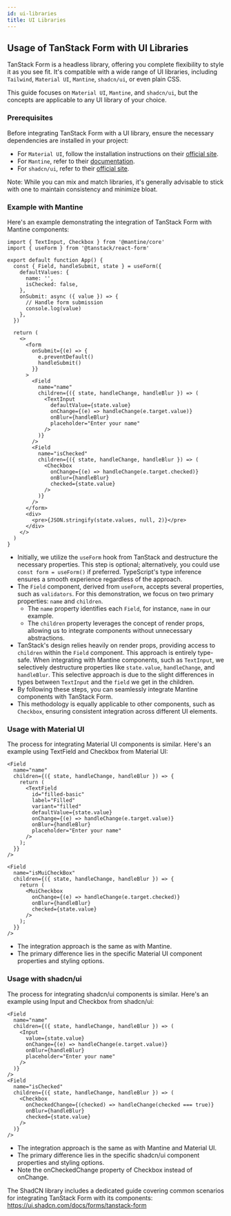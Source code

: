 ```yaml
---
id: ui-libraries
title: UI Libraries
---
```


## Usage of TanStack Form with UI Libraries

TanStack Form is a headless library, offering you complete flexibility to style it as you see fit. It's compatible with a wide range of UI libraries, including `Tailwind`, `Material UI`, `Mantine`, `shadcn/ui`, or even plain CSS.

This guide focuses on `Material UI`, `Mantine`, and `shadcn/ui`, but the concepts are applicable to any UI library of your choice.

### Prerequisites

Before integrating TanStack Form with a UI library, ensure the necessary dependencies are installed in your project:

- For `Material UI`, follow the installation instructions on their [official site](https://mui.com/material-ui/getting-started/).
- For `Mantine`, refer to their [documentation](https://mantine.dev/).
- For `shadcn/ui`, refer to their [official site](https://ui.shadcn.com/).

Note: While you can mix and match libraries, it's generally advisable to stick with one to maintain consistency and minimize bloat.

### Example with Mantine

Here's an example demonstrating the integration of TanStack Form with Mantine components:

```tsx
import { TextInput, Checkbox } from '@mantine/core'
import { useForm } from '@tanstack/react-form'

export default function App() {
  const { Field, handleSubmit, state } = useForm({
    defaultValues: {
      name: '',
      isChecked: false,
    },
    onSubmit: async ({ value }) => {
      // Handle form submission
      console.log(value)
    },
  })

  return (
    <>
      <form
        onSubmit={(e) => {
          e.preventDefault()
          handleSubmit()
        }}
      >
        <Field
          name="name"
          children={({ state, handleChange, handleBlur }) => (
            <TextInput
              defaultValue={state.value}
              onChange={(e) => handleChange(e.target.value)}
              onBlur={handleBlur}
              placeholder="Enter your name"
            />
          )}
        />
        <Field
          name="isChecked"
          children={({ state, handleChange, handleBlur }) => (
            <Checkbox
              onChange={(e) => handleChange(e.target.checked)}
              onBlur={handleBlur}
              checked={state.value}
            />
          )}
        />
      </form>
      <div>
        <pre>{JSON.stringify(state.values, null, 2)}</pre>
      </div>
    </>
  )
}
```

- Initially, we utilize the `useForm` hook from TanStack and destructure the necessary properties. This step is optional; alternatively, you could use `const form = useForm()` if preferred. TypeScript's type inference ensures a smooth experience regardless of the approach.
- The `Field` component, derived from `useForm`, accepts several properties, such as `validators`. For this demonstration, we focus on two primary properties: `name` and `children`.
  - The `name` property identifies each `Field`, for instance, `name` in our example.
  - The `children` property leverages the concept of render props, allowing us to integrate components without unnecessary abstractions.
- TanStack's design relies heavily on render props, providing access to `children` within the `Field` component. This approach is entirely type-safe. When integrating with Mantine components, such as `TextInput`, we selectively destructure properties like `state.value`, `handleChange`, and `handleBlur`. This selective approach is due to the slight differences in types between `TextInput` and the `field` we get in the children.
- By following these steps, you can seamlessly integrate Mantine components with TanStack Form.
- This methodology is equally applicable to other components, such as `Checkbox`, ensuring consistent integration across different UI elements.

### Usage with Material UI

The process for integrating Material UI components is similar. Here's an example using TextField and Checkbox from Material UI:

```tsx
<Field
  name="name"
  children={({ state, handleChange, handleBlur }) => {
    return (
      <TextField
        id="filled-basic"
        label="Filled"
        variant="filled"
        defaultValue={state.value}
        onChange={(e) => handleChange(e.target.value)}
        onBlur={handleBlur}
        placeholder="Enter your name"
      />
    );
  }}
/>

<Field
  name="isMuiCheckBox"
  children={({ state, handleChange, handleBlur }) => {
    return (
      <MuiCheckbox
        onChange={(e) => handleChange(e.target.checked)}
        onBlur={handleBlur}
        checked={state.value}
      />
    );
  }}
/>

```

- The integration approach is the same as with Mantine.
- The primary difference lies in the specific Material UI component properties and styling options.

### Usage with shadcn/ui

The process for integrating shadcn/ui components is similar. Here's an example using Input and Checkbox from shadcn/ui:

```tsx
<Field
  name="name"
  children={({ state, handleChange, handleBlur }) => (
    <Input
      value={state.value}
      onChange={(e) => handleChange(e.target.value)}
      onBlur={handleBlur}
      placeholder="Enter your name"
    />
  )}
/>
<Field
  name="isChecked"
  children={({ state, handleChange, handleBlur }) => (
    <Checkbox
      onCheckedChange={(checked) => handleChange(checked === true)}
      onBlur={handleBlur}
      checked={state.value}
    />
  )}
/>
```

- The integration approach is the same as with Mantine and Material UI.
- The primary difference lies in the specific shadcn/ui component properties and styling options.
- Note the onCheckedChange property of Checkbox instead of onChange.

The ShadCN library includes a dedicated guide covering common scenarios for integrating TanStack Form with its components: https://ui.shadcn.com/docs/forms/tanstack-form
